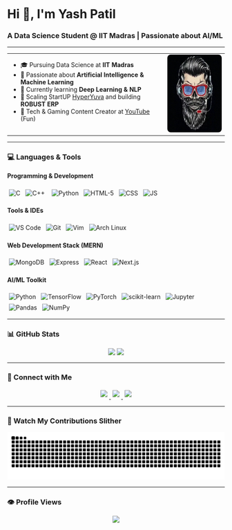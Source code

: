 <h1 align="left">Hi 👋, I'm Yash Patil</h1>
<h3 align="left">A Data Science Student @ IIT Madras | Passionate about AI/ML</h3>

---

<table>
  <tr>
    <td style="vertical-align: top; padding-right: 20px;">
      <ul>
        <li>🎓 Pursuing Data Science at <strong>IIT Madras</strong></li>
        <li>🤖 Passionate about <strong>Artificial Intelligence & Machine Learning</strong></li>
        <li>🐍 Currently learning <strong>Deep Learning & NLP</strong></li>
        <li>🚀 Scaling StartUP <a href="https://www.youtube.com/c/hyperyuva" target="_blank">HyperYuva</a> and building <strong>ROBUST ERP</strong></li>
        <li>🎥 Tech & Gaming Content Creator at <a href="https://www.youtube.com/c/hyperyuva" target="_blank">YouTube</a> (Fun)</li>
      </ul>
    </td>
    <td style="vertical-align: top;">
      <img src="hyperyuva.webp" alt="Yash Avatar" style="height:180px; max-width:100%; border-radius: 8px;" />
    </td>
  </tr>
</table>


---

### 💻 Languages & Tools

#### Programming & Development

<div align="left">
  <img src="https://cdn.jsdelivr.net/gh/devicons/devicon/icons/c/c-original.svg" style="height:48px; margin: 4px;" alt="C" />
  <img src="https://cdn.jsdelivr.net/gh/devicons/devicon/icons/cplusplus/cplusplus-original.svg" style="height:48px; margin: 4px; margin-right:8px;" alt="C++" />
  <img src="https://cdn.jsdelivr.net/gh/devicons/devicon/icons/python/python-original.svg" style="height:48px; margin: 4px;" alt="Python" />
  <img src="https://cdn.jsdelivr.net/gh/devicons/devicon/icons/html5/html5-original.svg" style="height:48px; margin: 4px;" alt="HTML-5" />
  <img src="https://cdn.jsdelivr.net/gh/devicons/devicon/icons/css3/css3-original.svg" style="height:48px; margin: 4px;" alt="CSS"/>
  <img src="https://cdn.jsdelivr.net/gh/devicons/devicon/icons/javascript/javascript-original.svg" style="height:48px; margin: 4px;" alt="JS" />
</div>


#### Tools & IDEs

<div align="left">
  <img src="https://cdn.jsdelivr.net/gh/devicons/devicon/icons/vscode/vscode-original.svg" style="height:48px; margin: 4px;" alt="VS Code" />
  <img src="https://cdn.jsdelivr.net/gh/devicons/devicon/icons/git/git-original.svg" style="height:48px; margin: 4px;" alt="Git" />
  <img src="https://skillicons.dev/icons?i=vim" style="height:48px; margin: 4px;" alt="Vim" />
  <img src="https://skillicons.dev/icons?i=arch" style="height:48px; margin: 4px;" alt="Arch Linux" />
</div>

#### Web Development Stack (MERN)

<div align="left">
  <img src="https://skillicons.dev/icons?i=mongodb" style="height:48px; margin: 4px;" alt="MongoDB" />
  <img src="https://skillicons.dev/icons?i=express" style="height:48px; margin: 4px;" alt="Express" />
  <img src="https://skillicons.dev/icons?i=react" style="height:48px; margin: 4px;" alt="React" />
  <img src="https://cdn.jsdelivr.net/gh/devicons/devicon/icons/nextjs/nextjs-original.svg" style="height:48px; margin: 4px;" alt="Next.js" />
</div>

#### AI/ML Toolkit

<div align="left">
  <img src="https://cdn.jsdelivr.net/gh/devicons/devicon/icons/python/python-original.svg" style="height:48px; margin: 4px;" alt="Python" />
  <img src="https://skillicons.dev/icons?i=tensorflow" style="height:48px; margin: 4px;" alt="TensorFlow" />
  <img src="https://skillicons.dev/icons?i=pytorch" style="height:48px; margin: 4px;" alt="PyTorch" />
  <img src="https://skillicons.dev/icons?i=sklearn" style="height:48px; margin: 4px;" alt="scikit-learn" />
  <img src="https://cdn.jsdelivr.net/gh/devicons/devicon/icons/jupyter/jupyter-original.svg" style="height:48px; margin: 4px;" alt="Jupyter" />
  <img src="https://cdn.jsdelivr.net/gh/devicons/devicon/icons/pandas/pandas-original.svg" style="height:48px; margin: 4px;" alt="Pandas" />
  <img src="https://cdn.jsdelivr.net/gh/devicons/devicon/icons/numpy/numpy-original.svg" style="height:48px; margin: 4px;" alt="NumPy" />
</div>

---

### 📊 GitHub Stats

<div align="center">
  <img src="https://github-readme-stats.vercel.app/api?username=Real-yash&show_icons=true&theme=dark&count_private=true&hide_border=false" height="150" />
  <img src="https://github-readme-stats.vercel.app/api/top-langs?username=Real-yash&layout=compact&langs_count=6&theme=dark&hide_border=false" height="150" />
</div>

---

### 🔗 Connect with Me

<div align="center">
  <a href="https://www.youtube.com/c/hyperyuva" target="_blank">
    <img src="https://img.shields.io/static/v1?message=YouTube&logo=youtube&label=&color=FF0000 "style="height:48px; margin: 4px;" />
  </a>
  <a href="https://www.linkedin.com/in/-yashpatil/" target="_blank">
    <img src="https://img.shields.io/static/v1?message=LinkedIn&logo=linkedin&label=&color=0077B5" style="height:48px; margin: 4px;"/>
  </a>
  <a href="https://x.com/yashbytes" target="_blank">
    <img src="https://img.shields.io/static/v1?message=Twitter&logo=twitter&label=&color=1DA1F2" style="height:48px; margin: 4px;"  />
  </a>
</div>

---

### 🐍 Watch My Contributions Slither

<p align="center">
  <img src="https://raw.githubusercontent.com/Real-yash/Real-yash/output/snake.svg" alt="Snake animation" />
</p>

---

### 👁 Profile Views

<p align="center">
  <img src="https://profile-counter.glitch.me/Real-yash/count.svg?" />
</p>

